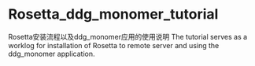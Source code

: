 # Rosetta_ddg_monomer_tutorial

Rosetta安装流程以及ddg_monomer应用的使用说明
The tutorial serves as a worklog for installation of Rosetta to remote server and using the ddg_monomer application. 

